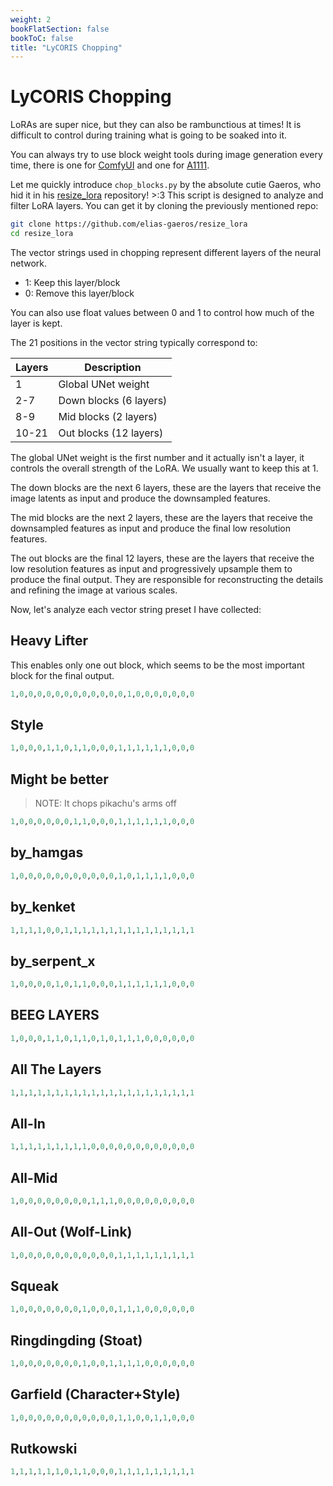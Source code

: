```yaml
---
weight: 2
bookFlatSection: false
bookToC: false
title: "LyCORIS Chopping"
---
```


<!--markdownlint-disable MD025 -->

# LyCORIS Chopping

LoRAs are super nice, but they can also be rambunctious at times! It is difficult to control during training what is going to be soaked into it.

You can always try to use block weight tools during image generation every time, there is one for [ComfyUI](https://github.com/ltdrdata/ComfyUI-Inspire-Pack?tab=readme-ov-file#lora-block-weight---this-is-a-node-that-provides-functionality-related-to-lora-block-weight) and one for [A1111](https://github.com/hako-mikan/sd-webui-lora-block-weight).

Let me quickly introduce `chop_blocks.py` by the absolute cutie Gaeros, who hid it in his [resize_lora](https://github.com/elias-gaeros/resize_lora) repository! >:3 This script is designed to analyze and filter LoRA layers. You can get it by cloning the previously mentioned repo:

```bash
git clone https://github.com/elias-gaeros/resize_lora
cd resize_lora
```

The vector strings used in chopping represent different layers of the neural network.

- 1: Keep this layer/block
- 0: Remove this layer/block

You can also use float values between 0 and 1 to control how much of the layer is kept.

The 21 positions in the vector string typically correspond to:

| Layers | Description            |
| ------ | ---------------------- |
| 1      | Global UNet weight     |
| 2-7    | Down blocks (6 layers) |
| 8-9    | Mid blocks (2 layers)  |
| 10-21  | Out blocks (12 layers) |

The global UNet weight is the first number and it actually isn't a layer, it controls the overall strength of the LoRA. We usually want to keep this at 1.

The down blocks are the next 6 layers, these are the layers that receive the image latents as input and produce the downsampled features.

The mid blocks are the next 2 layers, these are the layers that receive the downsampled features as input and produce the final low resolution features.

The out blocks are the final 12 layers, these are the layers that receive the low resolution features as input and progressively upsample them to produce the final output. They are responsible for reconstructing the details and refining the image at various scales.

Now, let's analyze each vector string preset I have collected:

<!--
For character LoRAs you usually want `1,0,0,0,0,0,0,0,0,0,0,0,1,1,1,1,1,1,1,1,1` AKA Out-All, for Styles and Poses IDK!Needs testing: MID01 for poses / compositions
-->

## Heavy Lifter

This enables only one out block, which seems to be the most important block for the final output.

```r
1,0,0,0,0,0,0,0,0,0,0,0,0,1,0,0,0,0,0,0,0
```

## Style

```r
1,0,0,0,1,1,0,1,1,0,0,0,1,1,1,1,1,1,0,0,0
```

## Might be better

> NOTE: It chops pikachu's arms off

```r
1,0,0,0,0,0,0,1,1,0,0,0,1,1,1,1,1,1,0,0,0
```

## by_hamgas

```r
1,0,0,0,0,0,0,0,0,0,0,0,1,0,1,1,1,1,0,0,0
```

## by_kenket

```r
1,1,1,1,0,0,1,1,1,1,1,1,1,1,1,1,1,1,1,1,1
```

## by_serpent_x

```r
1,0,0,0,0,1,0,1,1,0,0,0,1,1,1,1,1,1,0,0,0
```

## BEEG LAYERS

```r
1,0,0,0,1,1,0,1,1,0,1,0,1,1,1,0,0,0,0,0,0
```

## All The Layers

```r
1,1,1,1,1,1,1,1,1,1,1,1,1,1,1,1,1,1,1,1,1
```

## All-In

```r
1,1,1,1,1,1,1,1,1,0,0,0,0,0,0,0,0,0,0,0,0
```

## All-Mid

```r
1,0,0,0,0,0,0,0,0,1,1,1,0,0,0,0,0,0,0,0,0
```

## All-Out (Wolf-Link)

```r
1,0,0,0,0,0,0,0,0,0,0,0,1,1,1,1,1,1,1,1,1
```

## Squeak

```r
1,0,0,0,0,0,0,0,1,0,0,0,1,1,1,0,0,0,0,0,0 
```

## Ringdingding (Stoat)

```r
1,0,0,0,0,0,0,0,1,0,0,1,1,1,1,0,0,0,0,0,0
```

## Garfield (Character+Style)

```r
1,0,0,0,0,0,0,0,0,0,0,0,1,1,0,0,1,1,0,0,0
```

## Rutkowski

```r
1,1,1,1,1,1,0,1,1,0,0,0,1,1,1,1,1,1,1,1,1
```

